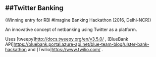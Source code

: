 ##Twitter Banking
-----------------

(Winning entry for RBI #Imagine Banking Hackathon (2016, Delhi-NCR))

An innovative concept of netbanking using Twitter as a platform.

Uses [tweepy]<http://docs.tweepy.org/en/v3.5.0/> , [BlueBank API]<https://bluebank.portal.azure-api.net/blue-team-blog/ulster-bank-hackathon> and [Twilio]<https://www.twilio.com/> .
